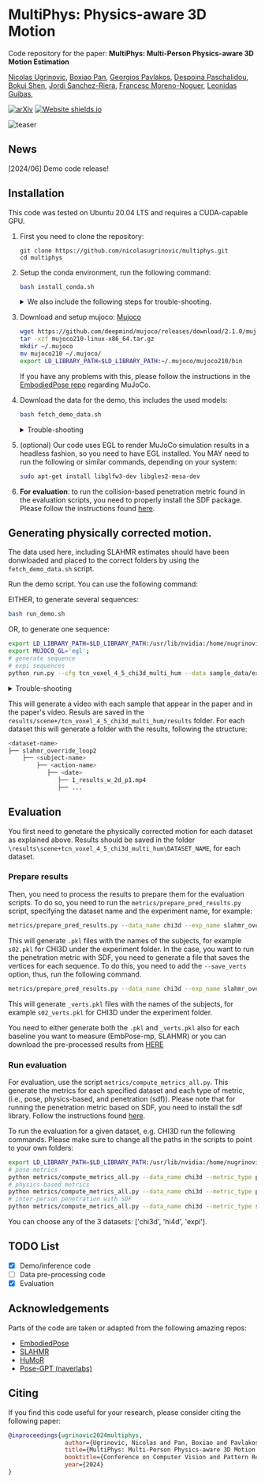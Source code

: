 #  MultiPhys: Physics-aware 3D Motion 
Code repository for the paper:
**MultiPhys: Multi-Person Physics-aware 3D Motion Estimation**

[Nicolas Ugrinovic](http://www.iri.upc.edu/people/nugrinovic), 
[Boxiao Pan](https://cs.stanford.edu/~bxpan/), 
[Georgios Pavlakos](https://geopavlakos.github.io/), 
[Despoina Paschalidou](https://paschalidoud.github.io/), 
[Bokui Shen](https://cs.stanford.edu/people/bshen88/), 
[Jordi Sanchez-Riera](https://www.iri.upc.edu/staff/jsanchez), 
[Francesc Moreno-Noguer](http://www.iri.upc.edu/people/fmoreno/), 
[Leonidas Guibas](https://geometry.stanford.edu/member/guibas/), 


[![arXiv](https://img.shields.io/badge/arXiv-2312.05251-00ff00.svg)](https://arxiv.org/pdf/2404.11987.pdf)  [![Website shields.io](https://img.shields.io/website-up-down-green-red/http/shields.io.svg)](http://www.iri.upc.edu/people/nugrinovic/multiphys/)     

![teaser](assets/teaser.png)


[//]: # (## Code comming soon...)

## News
[2024/06] Demo code release!
## Installation
This code was tested on Ubuntu 20.04 LTS and requires a CUDA-capable GPU.

1. First you need to clone the repository:
    ```
    git clone https://github.com/nicolasugrinovic/multiphys.git
    cd multiphys
    ```

 
2. Setup the conda environment, run the following command:

    ```bash
    bash install_conda.sh
    ```
   
    <details>
        <summary>We also include the following steps for trouble-shooting.</summary>
   EITHER:
   
   * Manually install the env and dependencies
       ```bash
          conda create -n multiphys python=3.9 -y
          conda activate multiphys
          # install pytorch using pip, update with appropriate cuda drivers if necessary
          pip install torch==1.13.0 torchvision==0.14.0 --index-url https://download.pytorch.org/whl/cu117
          # uncomment if pip installation isn't working
          # conda install pytorch=1.13.0 torchvision=0.14.0 pytorch-cuda=11.7 -c pytorch -c nvidia -y
          # install remaining requirements
          pip install -r requirements.txt
       ```
   OR:
   * Create environment
       We use PyTorch 1.13.0 with CUDA 11.7. Use `env_build.yaml` to speed up installation using already-solved dependencies, though it might not be compatible with your CUDA driver.
       ```
       conda env create -f env_build.yml
       conda activate multiphys
       ```
  </details>

3. Download and setup mujoco: [Mujoco](https://mujoco.org/)
    ```bash
    wget https://github.com/deepmind/mujoco/releases/download/2.1.0/mujoco210-linux-x86_64.tar.gz
    tar -xzf mujoco210-linux-x86_64.tar.gz
    mkdir ~/.mujoco
    mv mujoco210 ~/.mujoco/
    export LD_LIBRARY_PATH=$LD_LIBRARY_PATH:~/.mujoco/mujoco210/bin
    ```
    If you have any problems with this, please follow the instructions in the [EmbodiedPose repo](https://github.com/zhengyiluo/EmbodiedPose?tab=readme-ov-file#dependencies) regarding MuJoCo.
    

4. Download the data for the demo, this includes the used models:

    ```bash
    bash fetch_demo_data.sh
    ```

    <details>
      <summary>Trouble-shooting</summary>

   * Download SMPL paramters from [SMPL](https://smpl.is.tue.mpg.de/). Put them in the `data/smpl` folder, unzip them into `data/smpl` folder. 
   Please download the v1.1.0 version, which contains the neutral humanoid. 
   * Download vPoser paramters from [SMPL-X](https://smpl-x.is.tue.mpg.de/). Put them in the `data/vposer` folder, unzip them into `data/vposer` folder.
  </details>

5. (optional) Our code uses EGL to render MuJoCo simulation results in a headless fashion, so you need to have EGL installed. 
You MAY need to run the following or similar commands, depending on your system:
    ```bash
   sudo apt-get install libglfw3-dev libgles2-mesa-dev
    ``` 
6. **For evaluation**: to run the collision-based penetration metric found in the evaluation scripts, 
you need to properly install the SDF package. 
Please follow the instructions found [here](https://github.com/nicolasugrinovic/multiphys/blob/main/sdf/README.md). 

## Generating physically corrected motion.
The data used here, including SLAHMR estimates should have 
been donwloaded and placed to the correct folders by using the `fetch_demo_data.sh` script. 

 Run the demo script. You can use the following command:

   EITHER, to generate several sequences:
   ```bash
   bash run_demo.sh
   ```
   OR, to generate one sequence:
   ```bash
   export LD_LIBRARY_PATH=$LD_LIBRARY_PATH:/usr/lib/nvidia:/home/nugrinovic/.mujoco/mujoco210/bin;
   export MUJOCO_GL='egl';
   # generate sequence
   # expi sequences
   python run.py --cfg tcn_voxel_4_5_chi3d_multi_hum --data sample_data/expi/expi_acro1_p1_phalpBox_all_slaInit_slaCam.pkl --data_name expi --name slahmr_override_loop2 --loops_uhc 2 --filter acro1_around-the-back1_cam20
   ```
 <details>
   <summary>Trouble-shooting</summary>

   * If you have any issues when running mujoco_py for the first time while compiling, take a look 
   at this github issue: [mujoco_py issue](https://github.com/openai/mujoco-py/issues/773#issuecomment-1639684035)
</details>


This will generate a video with each sample that appear in the paper and in the paper's video. Resuls are 
saved in the `results/scene+/tcn_voxel_4_5_chi3d_multi_hum/results` folder. For each dataset this will
generate a folder with the results, following the structure:

```bash
<dataset-name>
├── slahmr_override_loop2
    ├── <subject-name>
        ├── <action-name>
           ├── <date>
              ├── 1_results_w_2d_p1.mp4
              ├── ...
```


## Evaluation
You first need to genetare the physically corrected motion for each dataset as explained
above. Results should be saved in the folder `\results\scene+tcn_voxel_4_5_chi3d_multi_hum\DATASET_NAME`, 
for each dataset.

### Prepare results
Then, you need to process the results to prepare them for the evaluation scripts. To do so, you need
to run the `metrics/prepare_pred_results.py` script, specifying the dataset name and the experiment name, 
for example:
```bash
metrics/prepare_pred_results.py --data_name chi3d --exp_name slahmr_override_loop2
```
This will generate `.pkl` files with the names of the subjects, for example `s02.pkl` for CHI3D under the 
experiment folder. In the case, you want to run the penetration metric with SDF, you need to 
generate a file that saves the vertices for each sequence. To do this, you need to add the `--save_verts` option, 
thus, run the following command.
```bash
metrics/prepare_pred_results.py --data_name chi3d --exp_name slahmr_override_loop2 --save_verts
```
This will generate `_verts.pkl` files with the names of the subjects, for example `s02_verts.pkl` for CHI3D under the 
experiment folder.

You need to either generate both the `.pkl` and `_verts.pkl` also for each baseline you want to measure (EmbPose-mp, 
SLAHMR) or you can download the pre-processed results from [HERE](link)

### Run evaluation
For evaluation, use the script `metrics/compute_metrics_all.py`. This generate 
the metrics for each specified dataset and each type of metric, (i.e., pose, physics-based, and 
penetration (sdf)). 
Please note that for running the penetration metric based on SDF, you need to install
the sdf library. Follow the instructions found [here](https://github.com/nicolasugrinovic/multiphys/blob/main/sdf/README.md). 

To run the evaluation for a given dataset, e.g. CHI3D run the following commands. Please make sure to 
change all the paths in the scripts to point to your own folders:
```bash
export LD_LIBRARY_PATH=$LD_LIBRARY_PATH:/usr/lib/nvidia:/home/nugrinovic/.mujoco/mujoco210/bin;
# pose metrics
python metrics/compute_metrics_all.py --data_name chi3d --metric_type pose_mp
# physics-based metrics
python metrics/compute_metrics_all.py --data_name chi3d --metric_type phys
# inter-person penetration with SDF
python metrics/compute_metrics_all.py --data_name chi3d --metric_type sdf

```
You can choose any of the 3 datasets: ['chi3d', 'hi4d', 'expi']. 

## TODO List

- [x] Demo/inference code
- [ ] Data pre-processing code
- [x] Evaluation

## Acknowledgements

Parts of the code are taken or adapted from the following amazing repos:

- [EmbodiedPose](https://github.com/zhengyiluo/EmbodiedPose) 
- [SLAHMR](https://github.com/vye16/slahmr)
- [HuMoR](https://github.com/davrempe/humor)
- [Pose-GPT (naverlabs)](https://github.com/naver/PoseGPT)


## Citing

If you find this code useful for your research, please consider citing the following paper:


```bibtex
@inproceedings{ugrinovic2024multiphys,
                author={Ugrinovic, Nicolas and Pan, Boxiao and Pavlakos, Georgios and Paschalidou, Despoina and Shen, Bokui and Sanchez-Riera, Jordi and Moreno-Noguer, Francesc and Guibas, Leonidas},
                title={MultiPhys: Multi-Person Physics-aware 3D Motion Estimation},
                booktitle={Conference on Computer Vision and Pattern Recognition (CVPR)},
                year={2024}
}
```